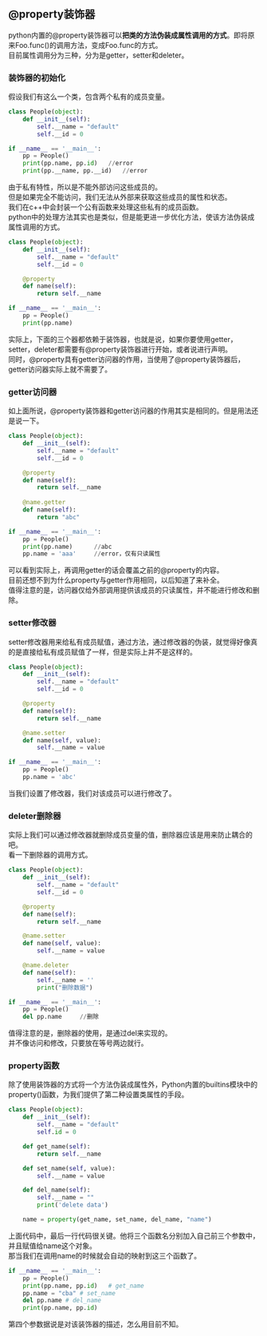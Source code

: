 ## @property装饰器
python内置的@property装饰器可以**把类的方法伪装成属性调用的方式**。即将原来Foo.func()的调用方法，变成Foo.func的方式。   
目前属性调用分为三种，分为是getter，setter和deleter。   
### 装饰器的初始化
假设我们有这么一个类，包含两个私有的成员变量。   
```Python
class People(object):   
    def __init__(self):   
        self.__name = "default"  
        self.__id = 0  

if __name__ == '__main__':
	pp = People()
	print(pp.name, pp.id)	//error   
	print(pp.__name, pp.__id)	//error
```   
由于私有特性，所以是不能外部访问这些成员的。   
但是如果完全不能访问，我们无法从外部来获取这些成员的属性和状态。   
我们在c++中会封装一个公有函数来处理这些私有的成员函数。   
python中的处理方法其实也是类似，但是能更进一步优化方法，使该方法伪装成属性调用的方式。   
```Python
class People(object):
    def __init__(self):
        self.__name = "default"
        self.__id = 0

    @property
    def name(self):
        return self.__name

if __name__ == '__main__':
	pp = People()
	print(pp.name)  
```    
实际上，下面的三个器都依赖于装饰器，也就是说，如果你要使用getter，setter，deleter都需要有@property装饰器进行开始，或者说进行声明。   
同时，@property具有getter访问器的作用，当使用了@property装饰器后，getter访问器实际上就不需要了。   
### getter访问器
如上面所说，@property装饰器和getter访问器的作用其实是相同的。但是用法还是说一下。   
```Python
class People(object):
    def __init__(self):
        self.__name = "default"
        self.__id = 0

    @property
    def name(self):
        return self.__name
    
    @name.getter
    def name(self):
        return "abc"

if __name__ == '__main__':
	pp = People()
	print(pp.name)  	//abc
	pp.name = 'aaa' 	//error，仅有只读属性   
```   
可以看到实际上，再调用getter的话会覆盖之前的@property的内容。   
目前还想不到为什么property与getter作用相同，以后知道了来补全。   
值得注意的是，访问器仅给外部调用提供该成员的只读属性，并不能进行修改和删除。   
### setter修改器
setter修改器用来给私有成员赋值，通过方法，通过修改器的伪装，就觉得好像真的是直接给私有成员赋值了一样，但是实际上并不是这样的。    
```Python
class People(object):
    def __init__(self):
        self.__name = "default"
        self.__id = 0

    @property
    def name(self):
        return self.__name

    @name.setter
    def name(self, value):
        self.__name = value

if __name__ == '__main__':
	pp = People()
	pp.name = 'abc'   
```
当我们设置了修改器，我们对该成员可以进行修改了。  
### deleter删除器
实际上我们可以通过修改器就删除成员变量的值，删除器应该是用来防止耦合的吧。   
看一下删除器的调用方式。   
```Python   
class People(object):
    def __init__(self):
        self.__name = "default"
        self.__id = 0

    @property
    def name(self):
        return self.__name

    @name.setter
    def name(self, value):
        self.__name = value

    @name.deleter
    def name(self):
        self.__name = ''
        print("删除数据")

if __name__ == '__main__':
    pp = People()
	del pp.name   	//删除
```   
值得注意的是，删除器的使用，是通过del来实现的。    
并不像访问和修改，只要放在等号两边就行。   
### property函数
除了使用装饰器的方式将一个方法伪装成属性外，Python内置的builtins模块中的property()函数，为我们提供了第二种设置类属性的手段。   
```Python
class People(object):   
    def __init__(self):   
        self.__name = "default"   
        self.id = 0   

    def get_name(self):  
        return self.__name  

    def set_name(self, value):   
        self.__name = value  

    def del_name(self):   
        self.__name = ""   
        print('delete data')   

    name = property(get_name, set_name, del_name, "name")    
```   
上面代码中，最后一行代码很关键。他将三个函数名分别加入自己前三个参数中，并且赋值给name这个对象。   
那当我们在调用name的时候就会自动的映射到这三个函数了。    
```Python   
if __name__ == '__main__':  
    pp = People()   
    print(pp.name, pp.id)   # get_name   
    pp.name = "cba" # set_name   
    del pp.name # del_name  
    print(pp.name, pp.id)  
```  
第四个参数据说是对该装饰器的描述，怎么用目前不知。   